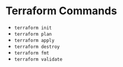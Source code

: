 # Terraform Commands

* `terraform init`
* `terraform plan`
* `terraform apply`
* `terraform destroy`
* `terraform fmt`
* `terraform validate`
